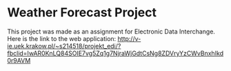 # Weather Forecast Project

This project was made as an assignment for Electronic Data Interchange.  
Here is the link to the web application: http://v-ie.uek.krakow.pl/~s214518/projekt_edi/?fbclid=IwAR0KnLQ84SOIE7vg5Zq1g7NjraWjGdtCsNg8ZDVryYzCWvBnxhIkd0r9AVM
